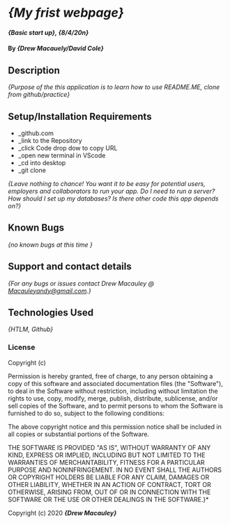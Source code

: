 # _{My frist webpage}_

#### _{Basic start up}, {8/4/20n}_

#### By _**{Drew Macauely/David Cole}**_

## Description

_{Purpose of the this application is to learn how to use README.ME, clone from github/practice}_

## Setup/Installation Requirements

* _github.com 
* _link to the Repository
* _click Code drop dow to copy URL
* _open new terminal in VScode
* _cd into desktop
* _git clone


_{Leave nothing to chance! You want it to be easy for potential users, employers and collaborators to run your app. Do I need to run a server? How should I set up my databases? Is there other code this app depends on?}_

## Known Bugs

_{no known bugs at this time }_

## Support and contact details

_{For any bugs or issues contact Drew Macauley @ Macauleyandy@gmail.com.}_

## Technologies Used

_{HTLM, Github}_

### License
Copyright (c) <year> <copyright holders>

Permission is hereby granted, free of charge, to any person obtaining a copy
of this software and associated documentation files (the "Software"), to deal
in the Software without restriction, including without limitation the rights
to use, copy, modify, merge, publish, distribute, sublicense, and/or sell
copies of the Software, and to permit persons to whom the Software is
furnished to do so, subject to the following conditions:

The above copyright notice and this permission notice shall be included in all
copies or substantial portions of the Software.

THE SOFTWARE IS PROVIDED "AS IS", WITHOUT WARRANTY OF ANY KIND, EXPRESS OR
IMPLIED, INCLUDING BUT NOT LIMITED TO THE WARRANTIES OF MERCHANTABILITY,
FITNESS FOR A PARTICULAR PURPOSE AND NONINFRINGEMENT. IN NO EVENT SHALL THE
AUTHORS OR COPYRIGHT HOLDERS BE LIABLE FOR ANY CLAIM, DAMAGES OR OTHER
LIABILITY, WHETHER IN AN ACTION OF CONTRACT, TORT OR OTHERWISE, ARISING FROM,
OUT OF OR IN CONNECTION WITH THE SOFTWARE OR THE USE OR OTHER DEALINGS IN THE
SOFTWARE.}*

Copyright (c) 2020 **_{Drew Macauley}_**